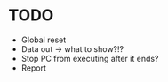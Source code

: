 TODO
===========
- Global reset
- Data out -> what to show?!?
- Stop PC from executing after it ends?
- Report